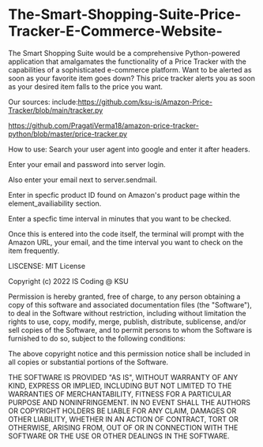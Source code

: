 # The-Smart-Shopping-Suite-Price-Tracker-E-Commerce-Website-
The Smart Shopping Suite would be a comprehensive Python-powered application that amalgamates the functionality of a Price Tracker with the capabilities of a sophisticated e-commerce platform. 
Want to be alerted as soon as your favorite item goes down? This price tracker alerts you as soon as your desired item falls to the price you want. 

Our sources:
include:https://github.com/ksu-is/Amazon-Price-Tracker/blob/main/tracker.py

https://github.com/PragatiVerma18/amazon-price-tracker-python/blob/master/price-tracker.py

How to use:
Search your user agent into google and enter it after headers.

Enter your email and password into server login.

Also enter your email next to server.sendmail.

Enter in specfic product ID found on Amazon's product page within the element_availiability section.

Enter a specfic time interval in minutes that you want to be checked.


Once this is entered into the code itself, the terminal will prompt with the Amazon URL, your email, and the time interval you want to check on the item frequently.  

LISCENSE:
MIT License

Copyright (c) 2022 IS Coding @ KSU

Permission is hereby granted, free of charge, to any person obtaining a copy
of this software and associated documentation files (the "Software"), to deal
in the Software without restriction, including without limitation the rights
to use, copy, modify, merge, publish, distribute, sublicense, and/or sell
copies of the Software, and to permit persons to whom the Software is
furnished to do so, subject to the following conditions:

The above copyright notice and this permission notice shall be included in all
copies or substantial portions of the Software.

THE SOFTWARE IS PROVIDED "AS IS", WITHOUT WARRANTY OF ANY KIND, EXPRESS OR
IMPLIED, INCLUDING BUT NOT LIMITED TO THE WARRANTIES OF MERCHANTABILITY,
FITNESS FOR A PARTICULAR PURPOSE AND NONINFRINGEMENT. IN NO EVENT SHALL THE
AUTHORS OR COPYRIGHT HOLDERS BE LIABLE FOR ANY CLAIM, DAMAGES OR OTHER
LIABILITY, WHETHER IN AN ACTION OF CONTRACT, TORT OR OTHERWISE, ARISING FROM,
OUT OF OR IN CONNECTION WITH THE SOFTWARE OR THE USE OR OTHER DEALINGS IN THE
SOFTWARE.
